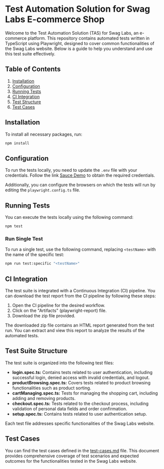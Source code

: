 # Test Automation Solution for Swag Labs E-commerce Shop

Welcome to the Test Automation Solution (TAS) for Swag Labs, an e-commerce platform. This repository contains automated tests written in TypeScript using Playwright, designed to cover common functionalities of the Swag Labs website. Below is a guide to help you understand and use this test suite effectively.

## Table of Contents

1. [Installation](#installation)
2. [Configuration](#configuration)
3. [Running Tests](#running-tests)
4. [CI Integration](#ci-integration)
5. [Test Structure](#test-structure)
6. [Test Cases](#test-cases)

## Installation

To install all necessary packages, run:

```bash
npm install
```

## Configuration

To run the tests locally, you need to update the `.env` file with your credentials. Follow the link [Sauce Demo](https://www.saucedemo.com/) to obtain the required credentials.

Additionally, you can configure the browsers on which the tests will run by editing the `playwright.config.ts` file.

## Running Tests

You can execute the tests locally using the following command:

```bash
npm test
```

### Run Single Test

To run a single test, use the following command, replacing `<testName>` with the name of the specific test:

```bash
npm run test:specific "<testName>"
```

## CI Integration

The test suite is integrated with a Continuous Integration (CI) pipeline. You can download the test report from the CI pipeline by following these steps:

1. Open the CI pipeline for the desired workflow.
2. Click on the "Artifacts" (playwright-report) file.
3. Download the zip file provided.

The downloaded zip file contains an HTML report generated from the test run. You can extract and view this report to analyze the results of the automated tests.

## Test Suite Structure

The test suite is organized into the following test files:

- **login.spec.ts:** Contains tests related to user authentication, including successful login, denied access with invalid credentials, and logout.
- **productBrowsing.spec.ts:** Covers tests related to product browsing functionalities such as product sorting.
- **cartManaging.spec.ts:** Tests for managing the shopping cart, including adding and removing products.
- **checkout.spec.ts:** Tests related to the checkout process, including validation of personal data fields and order confirmation.
- **setup.spec.ts:** Contains tests related to user authentication setup.

Each test file addresses specific functionalities of the Swag Labs website.

## Test Cases

You can find the test cases defined in the [test-cases.md](test-cases.md) file. This document provides comprehensive coverage of test scenarios and expected outcomes for the functionalities tested in the Swag Labs website.
